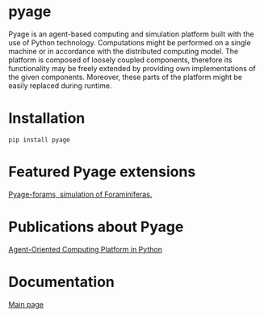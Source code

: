 
pyage
=====
Pyage is an agent-based computing and simulation platform built with the use of Python technology. Computations might be performed on a single machine or in accordance with the distributed computing model. The platform is composed of loosely coupled components, therefore its functionality may be freely extended by providing own implementations of the given components. Moreover, these parts of the platform might be easily replaced during runtime.


Installation
====

```
pip install pyage 
```

Featured Pyage extensions
====
[Pyage-forams, simulation of Foraminiferas.](https://github.com/maciek123/pyage-forams) 


Publications about Pyage
====
[Agent-Oriented Computing Platform in Python](http://www.sciencedirect.com/science/article/pii/S0167739X14000272)

Documentation
===
[Main page](./docu/home.md)
